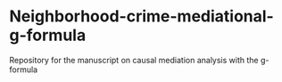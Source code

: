 # Neighborhood-crime-mediational-g-formula
 Repository for the manuscript on causal mediation analysis with the g-formula
